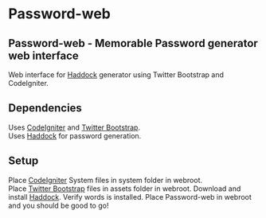 Password-web
============ 

Password-web - Memorable Password generator web interface
-------------------
Web interface for [Haddock](https://github.com/stephencelis/haddock) generator using Twitter Bootstrap and CodeIgniter.

Dependencies
------------
Uses [CodeIgniter](https://github.com/EllisLab/CodeIgniter) and [Twitter Bootstrap](https://github.com/twitter/bootstrap/). <br />
Uses [Haddock](https://github.com/stephencelis/haddock) for password generation.

Setup
-----
Place [CodeIgniter](https://github.com/EllisLab/CodeIgniter) System files in system folder in webroot. <br />
Place [Twitter Bootstrap](https://github.com/twitter/bootstrap/) files in assets folder in webroot.
Download and install [Haddock](https://github.com/stephencelis/haddock).
Verify words is installed.
Place Password-web in webroot and you should be good to go!
